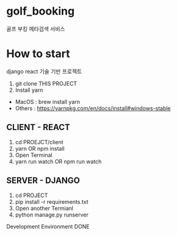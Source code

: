 # golf_booking
골프 부킹 메타검색 서비스

# How to start
django react 기술 기반 프로젝트
1. git clone THIS PROJECT
2. Install yarn
* MacOS : brew install yarn
* Others : https://yarnpkg.com/en/docs/install#windows-stable
## CLIENT - REACT
1. cd PROEJCT/client
2. yarn OR npm install
3. Open Terminal
4. yarn run watch OR npm run watch

## SERVER - DJANGO
1. cd PROJECT
2. pip install -r requirements.txt
3. Open another Termianl
4. python manage.py runserver 

Development Environment DONE
